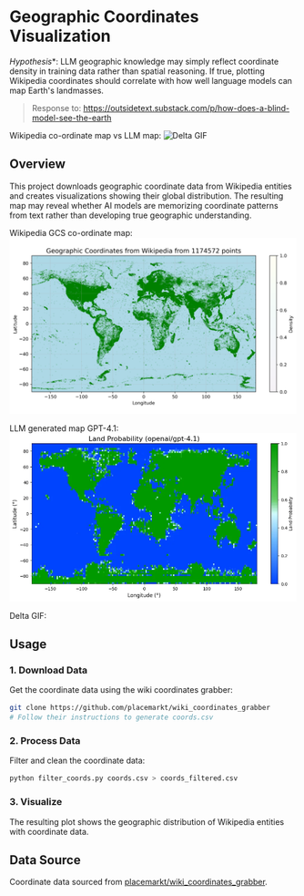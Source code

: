 # Geographic Coordinates Visualization

*Hypothesis**: LLM geographic knowledge may simply reflect coordinate density in training data rather than spatial reasoning. If true, plotting Wikipedia coordinates should correlate with how well language models can map Earth's landmasses.

> Response to: https://outsidetext.substack.com/p/how-does-a-blind-model-see-the-earth

Wikipedia co-ordinate map vs LLM map:
![Delta GIF](delta.gif)

## Overview

This project downloads geographic coordinate data from Wikipedia entities and creates visualizations showing their global distribution. The resulting map may reveal whether AI models are memorizing coordinate patterns from text rather than developing true geographic understanding.

Wikipedia GCS co-ordinate map:
![Coordinate Distribution Plot](coords_sampled.png)

LLM generated map GPT-4.1:
![LLM Generated Map](gpt_41.png)

Delta GIF:


## Usage

### 1. Download Data

Get the coordinate data using the wiki coordinates grabber:

```bash
git clone https://github.com/placemarkt/wiki_coordinates_grabber
# Follow their instructions to generate coords.csv
```

### 2. Process Data

Filter and clean the coordinate data:

```bash
python filter_coords.py coords.csv > coords_filtered.csv
```

### 3. Visualize

The resulting plot shows the geographic distribution of Wikipedia entities with coordinate data.

## Data Source
Coordinate data sourced from [placemarkt/wiki_coordinates_grabber](https://github.com/placemarkt/wiki_coordinates_grabber).
